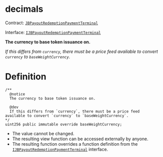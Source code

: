 # decimals

Contract: [`JBPayoutRedemptionPaymentTerminal`](/api/contracts/or-abstract/jbpayoutredemptionpaymentterminal/README.md)​‌

Interface: [`IJBPayoutRedemptionPaymentTerminal`](/api/interfaces/ijbpayoutredemptionpaymentterminal.md)

**The currency to base token issuance on.**

_If this differs from `currency`, there must be a price feed available to convert `currency` to `baseWeightCurrency`._

# Definition

```
/**
  @notice
  The currency to base token issuance on.

  @dev
  If this differs from `currency`, there must be a price feed available to convert `currency` to `baseWeightCurrency`.
*/
uint256 public immutable override baseWeightCurrency;
```

* The value cannot be changed.
* The resulting view function can be accessed externally by anyone.
* The resulting function overrides a function definition from the [`IJBPayoutRedemptionPaymentTerminal`](/api/interfaces/ijbpayoutredemptionpaymentterminal.md) interface.
